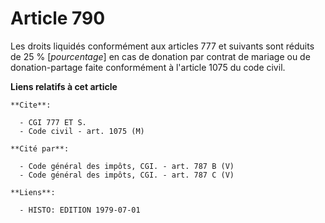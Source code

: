 # Article 790

Les droits liquidés conformément aux articles 777 et suivants sont réduits de 25 % [*pourcentage*] en cas de donation par
contrat de mariage ou de donation-partage faite conformément à l'article 1075 du code civil.

**Liens relatifs à cet article**

	**Cite**:

	  - CGI 777 ET S.
	  - Code civil - art. 1075 (M)

	**Cité par**:

	  - Code général des impôts, CGI. - art. 787 B (V)
	  - Code général des impôts, CGI. - art. 787 C (V)

	**Liens**:

	  - HISTO: EDITION 1979-07-01
